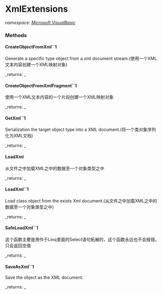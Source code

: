 ﻿
# XmlExtensions
_namespace: [Microsoft.VisualBasic](N-Microsoft.VisualBasic.md)_



### Methods

#### CreateObjectFromXml``1
Generate a specific type object from a xml document stream.(使用一个XML文本内容创建一个XML映射对象)

_returns: _
#### CreateObjectFromXmlFragment``1
使用一个XML文本内容的一个片段创建一个XML映射对象

_returns: _
#### GetXml``1
Serialization the target object type into a XML document.(将一个类对象序列化为XML文档)

_returns: _
#### LoadXml
从文件之中加载XML之中的数据至一个对象类型之中

_returns: _
#### LoadXml``1
Load class object from the exists Xml document.(从文件之中加载XML之中的数据至一个对象类型之中)

_returns: _
#### SafeLoadXml``1
这个函数主要是用作于Linq里面的Select语句拓展的，这个函数永远也不会报错，只会返回空值

_returns: _
#### SaveAsXml``1
Save the object as the XML document.

_returns: _



